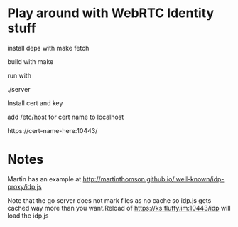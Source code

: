 
# Play around with WebRTC Identity stuff

install deps with
make fetch

build with
make 

run with

./server

Install cert and key

add /etc/host for cert name to localhost

https://cert-name-here:10443/


# Notes


Martin has an example at http://martinthomson.github.io/.well-known/idp-proxy/idp.js


Note that the go server does not mark files as no cache so idp.js gets cached way
more than you want.Reload of
https://ks.fluffy.im:10443/idp
will load the idp.js





